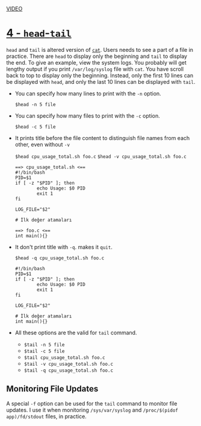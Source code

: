 [VIDEO](https://youtu.be/2A2IgaO--FM)

# [4 - `head`-`tail`](https://youtu.be/2A2IgaO--FM)

`head` and `tail` is altered version of [`cat`](#1-cat-concatenate.md).
Users needs to see a part of a file in practice. There are `head` to display only the beginning and `tail` to display the end. To give an example, view the system logs. You probably will get lengthy output if you print `/var/log/syslog` file with `cat`. You have scroll back to top to display only the beginning. Instead, only the first 10 lines can be displayed with `head`, and only the last 10 lines can be displayed with `tail`.

- You can specify how many lines to print with the `-n` option.

    `$head -n 5 file`
- You can specify how many files to print with the `-c` option.

    `$head -c 5 file`
- It prints title before the file content to distinguish file names from each other, even without `-v`

    `$head cpu_usage_total.sh foo.c`
    `$head -v cpu_usage_total.sh foo.c`
    ```shell 
    ==> cpu_usage_total.sh <==
    #!/bin/bash
    PID=$1
    if [ -z "$PID" ]; then
            echo Usage: $0 PID
            exit 1
    fi

    LOG_FILE="$2"

    # İlk değer atamaları

    ==> foo.c <==
    int main(){}
    ```
- It don't print title with `-q`. makes it `quit`.

    `$head -q cpu_usage_total.sh foo.c`
    ```shell 
    #!/bin/bash
    PID=$1
    if [ -z "$PID" ]; then
            echo Usage: $0 PID
            exit 1
    fi

    LOG_FILE="$2"

    # İlk değer atamaları
    int main(){}
    ```

- All these options are the valid for `tail` command.

  - `$tail -n 5 file`
  - `$tail -c 5 file`
  - `$tail cpu_usage_total.sh foo.c`
  - `$tail -v cpu_usage_total.sh foo.c`
  - `$tail -q cpu_usage_total.sh foo.c`

## Monitoring File Updates

A special `-f` option can be used for the `tail` command to monitor file updates. I use it when monitoring `/sys/var/syslog` and `/proc/$(pidof app)/fd/stdout` files, in practice.